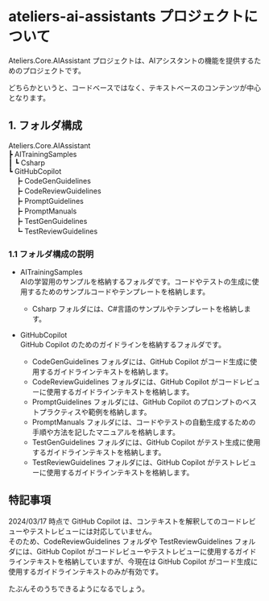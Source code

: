 ﻿# ateliers-ai-assistants プロジェクトについて

Ateliers.Core.AIAssistant プロジェクトは、AIアシスタントの機能を提供するためのプロジェクトです。

どちらかというと、コードベースではなく、テキストベースのコンテンツが中心となります。

## 1. フォルダ構成

Ateliers.Core.AIAssistant  
┣ AITrainingSamples  
┃ ┗ Csharp  
┗ GitHubCopilot  
　┣ CodeGenGuidelines  
　┣ CodeReviewGuidelines  
　┣ PromptGuidelines  
　┣ PromptManuals  
　┣ TestGenGuidelines  
　┗ TestReviewGuidelines  

### 1.1 フォルダ構成の説明

* AITrainingSamples  
  AIの学習用のサンプルを格納するフォルダです。コードやテストの生成に使用するためのサンプルコードやテンプレートを格納します。
  * Csharp フォルダには、C#言語のサンプルやテンプレートを格納します。

* GitHubCopilot  
  GitHub Copilot のためのガイドラインを格納するフォルダです。
  * CodeGenGuidelines フォルダには、GitHub Copilot がコード生成に使用するガイドラインテキストを格納します。
  * CodeReviewGuidelines フォルダには、GitHub Copilot がコードレビューに使用するガイドラインテキストを格納します。
  * PromptGuidelines フォルダには、GitHub Copilot のプロンプトのベストプラクティスや範例を格納します。
  * PromptManuals フォルダには、コードやテストの自動生成するための手順や方法を記したマニュアルを格納します。
  * TestGenGuidelines フォルダには、GitHub Copilot がテスト生成に使用するガイドラインテキストを格納します。
  * TestReviewGuidelines フォルダには、GitHub Copilot がテストレビューに使用するガイドラインテキストを格納します。

## 特記事項

2024/03/17 時点で GitHub Copilot は、コンテキストを解釈してのコードレビューやテストレビューには対応していません。  
そのため、CodeReviewGuidelines フォルダや TestReviewGuidelines フォルダには、GitHub Copilot がコードレビューやテストレビューに使用するガイドラインテキストを格納していますが、今現在は GitHub Copilot がコード生成に使用するガイドラインテキストのみが有効です。

たぶんそのうちできるようになるでしょう。
